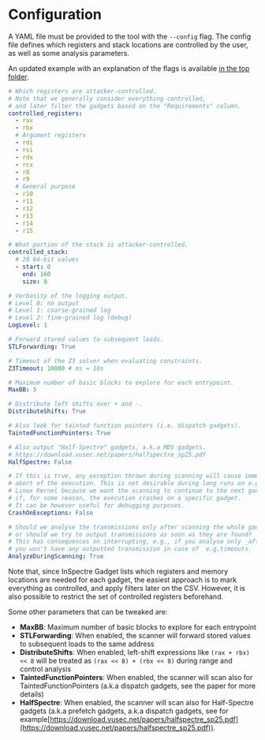 # Configuration

A YAML file must be provided to the tool with the `--config` flag.
The config file defines which registers and stack locations are controlled by the
user, as well as some analysis parameters.

An updated example with an explanation of the flags is available
[in the top folder](https://github.com/vusec/inspectre-gadget/blob/main/config_all.yaml).

```yaml
# Which registers are attacker-controlled.
# Note that we generally consider everything controlled,
# and later filter the gadgets based on the "Requirements" column.
controlled_registers:
  - rax
  - rbx
  # Argument registers
  - rdi
  - rsi
  - rdx
  - rcx
  - r8
  - r9
  # General purpose
  - r10
  - r11
  - r12
  - r13
  - r14
  - r15

# What portion of the stack is attacker-controlled.
controlled_stack:
  # 20 64-bit values
  - start: 0
    end: 160
    size: 8

# Verbosity of the logging output.
# Level 0: no output
# Level 1: coarse-grained log
# Level 2: fine-grained log (debug)
LogLevel: 1

# Forward stored values to subsequent loads.
STLForwarding: True

# Timeout of the Z3 solver when evaluating constraints.
Z3Timeout: 10000 # ms = 10s

# Maximum number of basic blocks to explore for each entrypoint.
MaxBB: 5

# Distribute left shifts over + and -.
DistributeShifts: True

# Also look for tainted function pointers (i.e. dispatch gadgets).
TaintedFunctionPointers: True

# Also output "Half-Spectre" gadgets, a.k.a MDS gadgets.
# https://download.vusec.net/papers/halfspectre_sp25.pdf
HalfSpectre: False

# If this is true, any exception thrown during scanning will cause immediate
# abort of the execution. This is not desirable during long runs on e.g. the
# Linux Kernel because we want the scanning to continue to the next gadget
# if, for some reason, the execution crashes on a specific gadget.
# It can be however useful for debugging purposes.
CrashOnExceptions: False

# Should we analyse the transmissions only after scanning the whole gadget,
# or should we try to output transmissions as soon as they are found?
# This has consequences on interrupting, e.g., if you analyse only _after_ scanning
# you won't have any outputted transmission in case of  e.g.timeouts.
AnalyzeDuringScanning: True
```

Note that, since InSpectre Gadget lists which registers and memory locations are
needed for each gadget, the easiest approach is to mark everything as
controlled, and apply filters later on the CSV. However, it is also possible to
restrict the set of controlled registers beforehand.

Some other parameters that can be tweaked are:

- **MaxBB**: Maximum number of basic blocks to explore for each entrypoint
- **STLForwarding**: When enabled, the scanner will forward stored values
  to subsequent loads to the same address
- **DistributeShifts**: When enabled, left-shift expressions like
  `(rax + rbx) << 8` will be treated as `(rax << 8) + (rbx << 8)` during range and control analysis
- **TaintedFunctionPointers**: When enabled, the scanner will scan also for
  TaintedFunctionPointers (a.k.a dispatch gadgets, see the paper for more details)
- **HalfSpectre**: When enabled, the scanner will scan also for
  Half-Spectre gadgets (a.k.a prefetch gadgets, a.k.a dispatch gadgets,
  see for example[https://download.vusec.net/papers/halfspectre_sp25.pdf](https://download.vusec.net/papers/halfspectre_sp25.pdf)).
